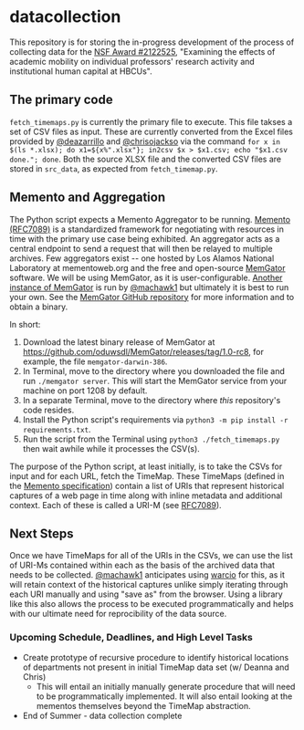 # datacollection

This repository is for storing the in-progress development of the process of collecting data for the [NSF Award #2122525](https://www.nsf.gov/awardsearch/showAward?AWD_ID=2122525&HistoricalAwards=false), "Examining the effects of academic mobility on individual professors' research activity and institutional human capital at HBCUs".

## The primary code

`fetch_timemaps.py` is currently the primary file to execute. This file takses a set of CSV files as input. These are currently converted from the Excel files provided by [@deazarrillo](https://github.com/deazarrillo) and [@chrisojackso](https://github.com/chrisojackso) via the command `for x in $(ls *.xlsx); do x1=${x%".xlsx"}; in2csv $x > $x1.csv; echo "$x1.csv done."; done`. Both the source XLSX file and the converted CSV files are stored in `src_data`, as expected from `fetch_timemap.py`.

## Memento and Aggregation

The Python script expects a Memento Aggregator to be running. [Memento (RFC7089)](https://datatracker.ietf.org/doc/html/rfc7089) is a standardized framework for negotiating with resources in time with the primary use case being exhibited. An aggregator acts as a central endpoint to send a request that will then be relayed to multiple archives. Few aggregators exist -- one hosted by Los Alamos National Laboratory at mementoweb.org and the free and open-source [MemGator](https://github.com/oduwsdl/MemGator) software. We will be using MemGator, as it is user-configurable. [Another instance of MemGator](https://aggregator.matkelly.com) is run by [@machawk1](https://github.com/machawk1) but ultimately it is best to run your own. See the [MemGator GitHub repository](https://github.com/oduwsdl/MemGator) for more information and to obtain a binary.

In short:

1. Download the latest binary release of MemGator at https://github.com/oduwsdl/MemGator/releases/tag/1.0-rc8, for example, the file `memgator-darwin-386`.
2. In Terminal, move to the directory where you downloaded the file and run `./memgator server`. This will start the MemGator service from your machine on port 1208 by default.
3. In a separate Terminal, move to the directory where _this_ repository's code resides.
4. Install the Python script's requirements via `python3 -m pip install -r requirements.txt`.
5. Run the script from the Terminal using `python3 ./fetch_timemaps.py` then wait awhile while it processes the CSV(s).

The purpose of the Python script, at least initially, is to take the CSVs for input and for each URL, fetch the TimeMap. These TimeMaps (defined in the [Memento specification](https://datatracker.ietf.org/doc/html/rfc7089)) contain a list of URIs that represent historical captures of a web page in time along with inline metadata and additional context. Each of these is called a URI-M (see [RFC7089](https://datatracker.ietf.org/doc/html/rfc7089)).

## Next Steps

Once we have TimeMaps for all of the URIs in the CSVs, we can use the list of URI-Ms contained within each as the basis of the archived data that needs to be collected. [@machawk1](https://github.com/machawk1) anticipates using [warcio](https://github.com/webrecorder/warcio) for this, as it will retain context of the historical captures unlike simply iterating through each URI manually and using "save as" from the browser. Using a library like this also allows the process to be executed programmatically and helps with our ultimate need for reprocibility of the data source.

### Upcoming Schedule, Deadlines, and High Level Tasks

* Create prototype of recursive procedure to identify historical locations of departments not present in initial TimeMap data set (w/ Deanna and Chris)
  * This will entail an initially manually generate procedure that will need to be programmatically implemented. It will also entail looking at the mementos themselves beyond the TimeMap abstraction.
* End of Summer - data collection complete
